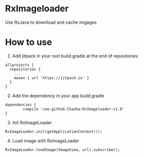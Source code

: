 # RxImageloader
Use RxJava to download and cache imgages

# How to use
1. Add jitpack in your root build.gradle at the end of repositories:
```
allprojects {
  repositories {
    ...
    maven { url 'https://jitpack.io' }
  }
}
```
2. Add the dependency in your app build.gradle
```
dependencies {
        compile 'com.github.Chaoba:RxImageloader:v1.0'
}
```

3. Init RxImageLoader
```
RxImageLoader.init(getApplicationContext());
```

4. Load image with RxImageLoader
```
RxImageLoader.loadImage(ImageView, url).subscribe();
```